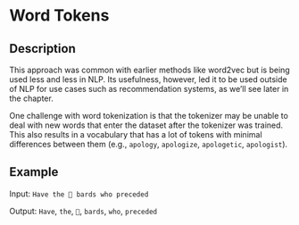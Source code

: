# Word Tokens

## Description

This approach was common with earlier methods like word2vec but is being used less and less in NLP. Its usefulness, however, led it to be used outside of NLP for use cases such as recommendation systems, as we’ll see later in the chapter.

One challenge with word tokenization is that the tokenizer may be unable to deal with new words that enter the dataset after the tokenizer was trained. This also results in a vocabulary that has a lot of tokens with minimal differences between them (e.g., `apology`, `apologize`, `apologetic`, `apologist`).

## Example

Input: `Have the 🎵 bards who preceded`

Output: `Have`, `the`, `🎵`, `bards`, `who`, `preceded`
